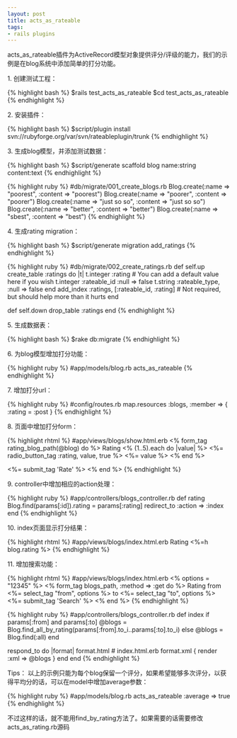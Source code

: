 ```yaml
---
layout: post
title: acts_as_rateable
tags:
- rails plugins
---
```

acts_as_rateable插件为ActiveRecord模型对象提供评分/评级的能力，我们的示例是在blog系统中添加简单的打分功能。

1\. 创建测试工程：

{% highlight bash %}
$rails test_acts_as_rateable
$cd test_acts_as_rateable
{% endhighlight %}

2\. 安装插件：

{% highlight bash %}
$script/plugin install svn://rubyforge.org/var/svn/rateableplugin/trunk
{% endhighlight %}

3\. 生成blog模型，并添加测试数据：

{% highlight bash %}
$script/generate scaffold blog name:string content:text
{% endhighlight %}

{% highlight ruby %}
#db/migrate/001_create_blogs.rb
Blog.create(:name => "poorest", :content => "poorest")
Blog.create(:name => "poorer", :content => "poorer")
Blog.create(:name => "just so so", :content => "just so so")
Blog.create(:name => "better", :content => "better")
Blog.create(:name => "sbest", :content => "best")
{% endhighlight %}

4\. 生成rating migration：

{% highlight bash %}
$script/generate migration add_ratings
{% endhighlight %}

{% highlight ruby %}
#db/migrate/002_create_ratings.rb
def self.up
  create_table :ratings do |t|
    t.integer :rating    # You can add a default value here if you wish
    t.integer :rateable_id :null => false
    t.string :rateable_type, :null => false
  end
  add_index :ratings, [:rateable_id, :rating]    # Not required, but should help more than it hurts
end

def self.down
  drop_table :ratings
end
{% endhighlight %}

5\. 生成数据表：

{% highlight bash %}
$rake db:migrate
{% endhighlight %}

6\. 为blog模型增加打分功能：

{% highlight ruby %}
#app/models/blog.rb
acts_as_rateable
{% endhighlight %}

7\. 增加打分url：

{% highlight ruby %}
#config/routes.rb
map.resources :blogs, :member => { :rating = :post }
{% endhighlight %}

8\. 页面中增加打分form：

{% highlight rhtml %}
#app/views/blogs/show.html.erb
<% form_tag rating_blog_path(@blog) do %>
  Rating
  <% (1..5).each do |value| %>
    <%= radio_button_tag :rating, value, true %> <%= value %>
  <% end %>

  <%= submit_tag 'Rate' %>
<% end %>
{% endhighlight %}

9\. controller中增加相应的action处理：

{% highlight ruby %}
#app/controllers/blogs_controller.rb
def rating
  Blog.find(params[:id]).rating = params[:rating]
  redirect_to :action => :index
end
{% endhighlight %}

10\. index页面显示打分结果：

{% highlight rhtml %}
#app/views/blogs/index.html.erb
Rating
<%=h blog.rating %>
{% endhighlight %}

11\. 增加搜索功能：

{% highlight rhtml %}
#app/views/blogs/index.html.erb
<% options = "12345" %>
<% form_tag blogs_path, :method => :get do %>
  Rating from <%= select_tag "from", options %> to <%= select_tag "to", options %>
  <%= submit_tag 'Search' %>
<% end %>
{% endhighlight %}

{% highlight ruby %}
#app/controllers/blogs_controller.rb
def index
  if params[:from] and params[:to]
    @blogs = Blog.find_all_by_rating(params[:from].to_i..params[:to].to_i)
  else
    @blogs = Blog.find(:all)
  end

  respond_to do |format|
    format.html # index.html.erb
    format.xml  { render :xml => @blogs }
  end
end
{% endhighlight %}

Tips：
以上的示例只能为每个blog保留一个评分，如果希望能够多次评分，以获得平均分的话，可以在model中增加average参数：

{% highlight ruby %}
#app/models/blog.rb
acts_as_rateable :average => true
{% endhighlight %}

 不过这样的话，就不能用find_by_rating方法了。如果需要的话需要修改acts_as_rating.rb源码
